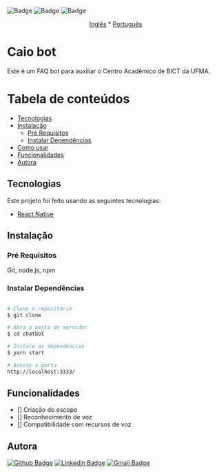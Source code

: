 ![Badge](https://img.shields.io/badge/version-0.1.0-blue)
![Badge](https://img.shields.io/badge/status-unfinished-red)
![Badge](https://img.shields.io/badge/license-MIT-brightgreen)

<p align="center">
  <a href="README-en.md">Inglês</a>
  *
  <a href="README.md">Português</a>
</p>

# Caio bot
Este é um FAQ bot para auxiliar o Centro Acadêmico de BICT da UFMA.

Tabela de conteúdos
=================
<!--ts-->
   * [Tecnologias](#tecnologias)
   * [Instalação](#instalaçao)
      * [Pré Requisitos](#pré-requisitos)
      * [Instalar Dependências](#instalar-dependências)
   * [Como usar](#como-usar)
   * [Funcionalidades](#funcionalidades)
   * [Autora](#autora)
<!--te-->

## Tecnologias
Este projeto foi feito usando as seguintes tecnologias:
<ul>
<li><a href="https://reactnative.dev/">React Native</a></li>
</ul>

## Instalação
### Pré Requisitos
Git, node.js, npm

### Instalar Dependências
```bash

# Clone o repositório
$ git clone 

# Abra a pasta do servidor
$ cd chatbot

# Instale as dependências
$ yarn start

# Acesse a porta 
http://localhost:3333/
```
## Funcionalidades
- [] Criação do escopo
- [] Reconhecimento de voz
- [] Compatibilidade com recursos de voz

## Autora
[![Github Badge](https://img.shields.io/badge/-Github-000?style=flat-square&logo=Github&logoColor=white&link=https://github.com/3salles)](https://github.com/3salles)
[![Linkedin Badge](https://img.shields.io/badge/-LinkedIn-blue?style=flat-square&logo=Linkedin&logoColor=white&link=https://www.linkedin.com/in/beatriz-salles-b701a31a6)](https://www.linkedin.com/in/beatriz-salles-b701a31a6/)
[![Gmail Badge](https://img.shields.io/badge/-Gmail-c14438?style=flat-square&logo=Gmail&logoColor=white&link=mailto:beatrizsallesss@gmail.com)](mailto:beatrizsallesss@gmail.com)
